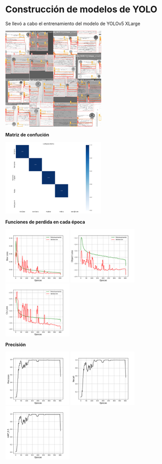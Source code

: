 # Construcción de modelos de YOLO

Se llevó a cabo el entrenamiento del modelo de YOLOv5 XLarge   

<img src="outtrain/train_batch0.jpg" width="300">

__Matriz de confución__

<img src="outtrain/confusion_matrix.png" width="300">

__Funciones de perdida en cada época__

<p float="left">
  <img src="outtrain/Box_Loss.png" width="200" />
  <img src="outtrain/Obj_Loss.png" width="200" />
  <img src="outtrain/Cls_Loss.png" width="200" />
</p>


__Precisión__

<p float="left">
  <img src="outtrain/Precision.png" width="200" />
  <img src="outtrain/recall.png" width="200" />
  <img src="outtrain/mAP.png" width="200" />
</p>
